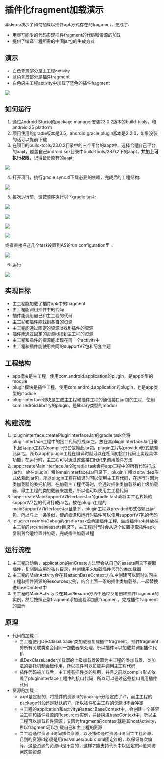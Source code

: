# 插件化fragment加载演示
本demo演示了如何加载以插件apk方式存在的fragment，完成了:
- 用尽可能少的代码实现插件fragment的代码和资源的加载
- 提供了编译工程所需的中间jar包的生成方式

## 演示
- 白色背景部分是主工程activity
- 蓝色背景部分是插件fragment
- 白色的主工程activity中加载了蓝色的插件fragment

![](./demo/demo.png)

## 如何运行
1. 通过Android Studio的package manager安装23.0.2版本的build-tools，和android 25 platform
2. 项目使用的gradle版本是3.5，android gradle plugin版本是2.2.0，如果没装的话可以提前下载
3. 在项目的build-tools/23.0.2目录中的三个平台的aapt中，选择合适自己平台的aapt，覆盖自己android sdk目录中build-tools/23.0.2下的aapt，<b>并加上可执行权限</b>，记得备份原有的aapt:

![](./demo/replace_aapt.png)

4. 打开项目，执行gradle sync以下载必要的依赖，完成后的工程结构:

![](./demo/project_structure.png)

5. 每次运行前，请按顺序执行以下gradle task:

![](./demo/task_createPluginInterface.png)　　

![](./demo/task_createMainInterfaceJar.png)

![](./demo/task_createMainSupportV7InterfaceJar.png)

![](./demo/task_plugin_assembleDebug.png)

或者直接把这几个task设置到AS的run configuration里：

![](./demo/modify_configuration.png)

6. 运行：

![](./demo/run.png)

## 实现目标
- 主工程能加载了插件apk中的fragment
- 主工程能调用插件中的代码
- 插件能调用自己和主工程的代码
- 主工程和插件能找到各自的资源
- 主工程能通过固定的资源id找到插件的资源
- 插件能通过固定的资源id找到主工程的资源
- 主工程和插件的资源能出现在同一个activity中
- 主工程和插件能使用共同的supportV7包和配套主题

## 工程结构
- app模块是主工程，使用com.android.application的plugin，是app类型的module
- plugin模块是插件工程，使用com.android.application的plugin，也是app类型的module
- plugininterface模块是生成主工程和插件工程的通信接口jar包的工程，使用com.android.library的plugin，是library类型的module

## 构建流程
1. :plugininterface:createPluginInterfaceJar的gradle task会将plugininterface工程中的接口代码打成jar包，放在其pluginInterfaceJar目录下,因为app工程以compile形式依赖此jar包，plugin工程以provided形式依赖此jar包，所以app和plugin工程在编译时就可以在相同的接口代码上实现具体功能，在运行时，主工程可以通过这些接口代码来调用插件方法
2. :app:createMainInterfaceJar的gradle task会将app工程中的所有代码打成jar包，放在plugin工程的mainInterfaceJar目录下，plugin工程以provided形式依赖此jar包，所以plugin工程在编译时可以使用主工程代码，在运行时因为类加载器的委托机制，在加载主工程代码时，会通过插件类加载器的上级加载器，即主工程的类加载器来加载，所以也可以使用主工程代码
3. :app:createMainSupportV7InterfaceJar的gradle task会将主工程依赖的supportV7包的代码打成jar包，放在plugin工程的mainSupportV7InterfaceJar目录下，plugin工程以provided形式依赖此jar包，所以与上一条类似，使的编译和运行时插件可以使用supportV7包的代码
4. :plugin:assembleDebug的gradle task会构建插件工程，生成插件apk并放在主工程的src/main/assets目录下，主工程运行时会从这个位置提取插件apk，复制到合适位置并加载，完成插件加载过程

## 运行流程
1. 主工程启动后，application的onCreate方法里会从自己的assets目录下提取插件，复制到应用的私有目录，并创建用来加载插件代码的类加载器
2. 主工程的MainActivity会在其attachBaseContext方法中创建可以同时访问主工程和插件资源的Resources实例，结合上面一条的插件类加载器，一起替换进baseContext中
3. 主工程的MainActivity会在其onResume方法中通过反射创建插件fragment的实例，然后按照正常fragment添加流程添加此fragment，完成插件fragment的显示

## 原理
- 代码的加载：
    - 主工程使用DexClassLoader类加载器加载插件fragment，插件fragment的所有关联类也会用同一加载器来处理，所以插件可以加载并调用插件代码
    - 此DexClassLoader加载器的上级加载器设置为主工程的类加载器，类加载的委托机制会起作用，所以插件可以加载并调用主工程代码
    - 插件代码被加载后，主工程有插件类的引用，并且之前以compile形式依赖了plugininterface工程中的接口代码，所以可以通过这些接口调用插件代码
- 资源的加载：
    - aapt是定制的，将插件的资源id的package分段定成了71，而主工程的package分段还是默认的7f，所以插件和主工程的资源id不会冲突
    - 主工程的application和activity的attachBaseContext中，会创建一个兼容主工程和插件资源的Resources实例，并替换进baseContext中，所以主工程可以加载插件资源；又因为fragment的context就是其hostActivity，所以fragment可以加载自己和主工程的资源
    - 主工程通过资源id访问插件资源，以及插件通过资源id访问主工程资源，用到的资源id必须是用res/values/public.xml固定过的，以保证每次编译，这些资源的资源id是不变的，这样才能支持代码中以固定的id值来访问这些资源

